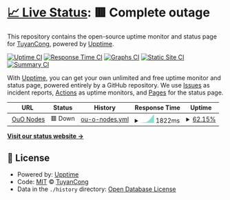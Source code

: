 # [📈 Live Status](https://TuyanCong.github.io): <!--live status--> **🟥 Complete outage**

This repository contains the open-source uptime monitor and status page for [TuyanCong](https://TuyanCong.github.io), powered by [Upptime](https://github.com/upptime/upptime).

[![Uptime CI](https://github.com/TuyanCong/statusses/workflows/Uptime%20CI/badge.svg)](https://github.com/TuyanCong/statusses/actions?query=workflow%3A%22Uptime+CI%22)
[![Response Time CI](https://github.com/TuyanCong/statusses/workflows/Response%20Time%20CI/badge.svg)](https://github.com/TuyanCong/statusses/actions?query=workflow%3A%22Response+Time+CI%22)
[![Graphs CI](https://github.com/TuyanCong/statusses/workflows/Graphs%20CI/badge.svg)](https://github.com/TuyanCong/statusses/actions?query=workflow%3A%22Graphs+CI%22)
[![Static Site CI](https://github.com/TuyanCong/statusses/workflows/Static%20Site%20CI/badge.svg)](https://github.com/TuyanCong/statusses/actions?query=workflow%3A%22Static+Site+CI%22)
[![Summary CI](https://github.com/TuyanCong/statusses/workflows/Summary%20CI/badge.svg)](https://github.com/TuyanCong/statusses/actions?query=workflow%3A%22Summary+CI%22)

With [Upptime](https://upptime.js.org), you can get your own unlimited and free uptime monitor and status page, powered entirely by a GitHub repository. We use [Issues](https://github.com/TuyanCong/statusses/issues) as incident reports, [Actions](https://github.com/TuyanCong/statusses/actions) as uptime monitors, and [Pages](https://TuyanCong.github.io) for the status page.

<!--start: status pages-->
<!-- This summary is generated by Upptime (https://github.com/upptime/upptime) -->
<!-- Do not edit this manually, your changes will be overwritten -->
<!-- prettier-ignore -->
| URL | Status | History | Response Time | Uptime |
| --- | ------ | ------- | ------------- | ------ |
| <img alt="" src="https://favicons.githubusercontent.com/ouo.chvmusic.repl.co" height="13"> [OuO Nodes](https://ouo.chvmusic.repl.co) | 🟥 Down | [ou-o-nodes.yml](https://github.com/TuyAnCong/statusses/commits/HEAD/history/ou-o-nodes.yml) | <details><summary><img alt="Response time graph" src="./graphs/ou-o-nodes/response-time-week.png" height="20"> 1822ms</summary><br><a href="https://TuyanCong.github.io/history/ou-o-nodes"><img alt="Response time 1822" src="https://img.shields.io/endpoint?url=https%3A%2F%2Fraw.githubusercontent.com%2FTuyAnCong%2Fstatusses%2FHEAD%2Fapi%2Fou-o-nodes%2Fresponse-time.json"></a><br><a href="https://TuyanCong.github.io/history/ou-o-nodes"><img alt="24-hour response time 1822" src="https://img.shields.io/endpoint?url=https%3A%2F%2Fraw.githubusercontent.com%2FTuyAnCong%2Fstatusses%2FHEAD%2Fapi%2Fou-o-nodes%2Fresponse-time-day.json"></a><br><a href="https://TuyanCong.github.io/history/ou-o-nodes"><img alt="7-day response time 1822" src="https://img.shields.io/endpoint?url=https%3A%2F%2Fraw.githubusercontent.com%2FTuyAnCong%2Fstatusses%2FHEAD%2Fapi%2Fou-o-nodes%2Fresponse-time-week.json"></a><br><a href="https://TuyanCong.github.io/history/ou-o-nodes"><img alt="30-day response time 1822" src="https://img.shields.io/endpoint?url=https%3A%2F%2Fraw.githubusercontent.com%2FTuyAnCong%2Fstatusses%2FHEAD%2Fapi%2Fou-o-nodes%2Fresponse-time-month.json"></a><br><a href="https://TuyanCong.github.io/history/ou-o-nodes"><img alt="1-year response time 1822" src="https://img.shields.io/endpoint?url=https%3A%2F%2Fraw.githubusercontent.com%2FTuyAnCong%2Fstatusses%2FHEAD%2Fapi%2Fou-o-nodes%2Fresponse-time-year.json"></a></details> | <details><summary><a href="https://TuyanCong.github.io/history/ou-o-nodes">62.15%</a></summary><a href="https://TuyanCong.github.io/history/ou-o-nodes"><img alt="All-time uptime 62.15%" src="https://img.shields.io/endpoint?url=https%3A%2F%2Fraw.githubusercontent.com%2FTuyAnCong%2Fstatusses%2FHEAD%2Fapi%2Fou-o-nodes%2Fuptime.json"></a><br><a href="https://TuyanCong.github.io/history/ou-o-nodes"><img alt="24-hour uptime 62.15%" src="https://img.shields.io/endpoint?url=https%3A%2F%2Fraw.githubusercontent.com%2FTuyAnCong%2Fstatusses%2FHEAD%2Fapi%2Fou-o-nodes%2Fuptime-day.json"></a><br><a href="https://TuyanCong.github.io/history/ou-o-nodes"><img alt="7-day uptime 62.15%" src="https://img.shields.io/endpoint?url=https%3A%2F%2Fraw.githubusercontent.com%2FTuyAnCong%2Fstatusses%2FHEAD%2Fapi%2Fou-o-nodes%2Fuptime-week.json"></a><br><a href="https://TuyanCong.github.io/history/ou-o-nodes"><img alt="30-day uptime 62.15%" src="https://img.shields.io/endpoint?url=https%3A%2F%2Fraw.githubusercontent.com%2FTuyAnCong%2Fstatusses%2FHEAD%2Fapi%2Fou-o-nodes%2Fuptime-month.json"></a><br><a href="https://TuyanCong.github.io/history/ou-o-nodes"><img alt="1-year uptime 62.15%" src="https://img.shields.io/endpoint?url=https%3A%2F%2Fraw.githubusercontent.com%2FTuyAnCong%2Fstatusses%2FHEAD%2Fapi%2Fou-o-nodes%2Fuptime-year.json"></a></details>

<!--end: status pages-->

[**Visit our status website →**](https://TuyanCong.github.io)

## 📄 License

- Powered by: [Upptime](https://github.com/upptime/upptime)
- Code: [MIT](./LICENSE) © [TuyanCong](https://TuyanCong.github.io)
- Data in the `./history` directory: [Open Database License](https://opendatacommons.org/licenses/odbl/1-0/)
